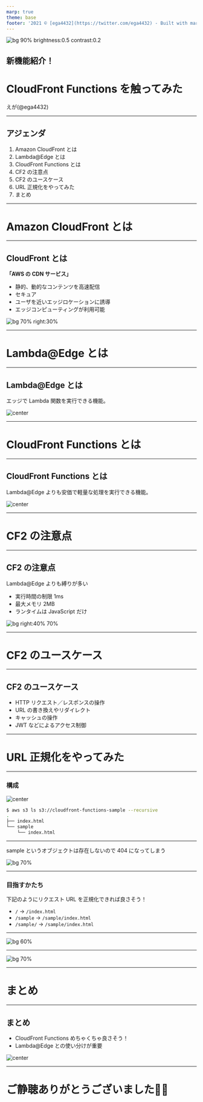 ```yaml
---
marp: true
theme: base
footer: '2021 ©︎ [ega4432](https://twitter.com/ega4432) - Built with marp.'
---
```


<!-- _class: cover lead invert -->

![bg 90% brightness:0.5 contrast:0.2](./../public/cloudfront-functions.svg)

## 新機能紹介！
# CloudFront Functions を触ってみた

えが(@ega4432)

---

<!--
header: '新機能紹介！CloudFront Functions を触ってみた'
paginate: true
class: slides
-->

## アジェンダ

1. Amazon CloudFront とは
2. Lambda@Edge とは
3. CloudFront Functions とは
4. CF2 の注意点
5. CF2 のユースケース
6. URL 正規化をやってみた
7. まとめ

---


<!-- _class: invert -->

# Amazon CloudFront とは

---

## CloudFront とは

**「AWS の CDN サービス」**

- 静的、動的なコンテンツを高速配信
- セキュア
- ユーザを近いエッジロケーションに誘導
- エッジコンピューティングが利用可能

![bg 70% right:30%](./../public/cloudfront.svg)

---

<!-- _class: invert -->

# Lambda@Edge とは

---

## Lambda@Edge とは

エッジで Lambda 関数を実行できる機能。

![center](./../public/cloudfront-lambda-at-edge.svg)

---

<!-- _class: invert -->

# CloudFront Functions とは

---

## CloudFront Functions とは

Lambda@Edge よりも安価で軽量な処理を実行できる機能。

![center](./../public/cloudfront-functions.svg)

---

<!-- _class: invert -->

# CF2 の注意点

---

## CF2 の注意点

Lambda@Edge よりも縛りが多い

- 実行時間の制限 1ms
- 最大メモリ 2MB
- ランタイムは JavaScript だけ

![bg right:40% 70%](https://1.bp.blogspot.com/-vsrjLB8Wyng/YEGP_R749_I/AAAAAAABdck/-khfythfWqU5wb6X4FzfzeaJVhIztvByACNcBGAsYHQ/s896/buranko_boy_sad.png)

---

<!-- _class: invert -->

# CF2 のユースケース

---

## CF2 のユースケース

- HTTP リクエスト／レスポンスの操作
- URL の書き換えやリダイレクト
- キャッシュの操作
- JWT などによるアクセス制御

---

<!-- _class: invert -->

# URL 正規化をやってみた

---

### 構成

![center](./../public/s3-cloudfront-simple.svg)

```sh
$ aws s3 ls s3://cloudfront-functions-sample --recursive
.
├── index.html
└── sample
    └── index.html
```

---

sample というオブジェクトは存在しないので 404 になってしまう

![bg 70%](./../public/cloudfront-without-functions.png)


---

### 目指すかたち

下記のようにリクエスト URL を正規化できれば良さそう！

- `/` -> `/index.html`
- `/sample` -> `/sample/index.html`
- `/sample/` -> `/sample/index.html`
---

![bg 60%](./../public/screenshot-cf2.png)

---

![bg 70%](./../public/cloudfront-functions.png)

---

<!-- _class: invert -->

# まとめ

---


## まとめ

- CloudFront Functions めちゃくちゃ良さそう！
- Lambda@Edge との使い分けが重要

![center](https://3.bp.blogspot.com/-RRuAXgHcHq8/WK7ehCg1TSI/AAAAAAABB8s/bUTaUQpAPRswCOIWrZ7qvNp_L72yFUCRQCLcB/s800/banzai_people.png)

---


<!-- _class: invert -->
# ご静聴ありがとうございました🙇‍♂️
